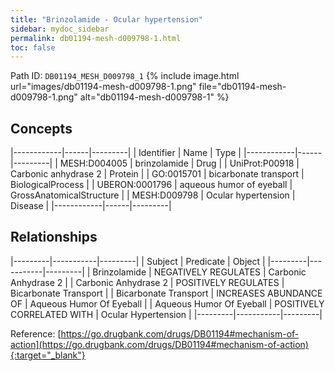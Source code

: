 ```yaml
---
title: "Brinzolamide - Ocular hypertension"
sidebar: mydoc_sidebar
permalink: db01194-mesh-d009798-1.html
toc: false 
---
```



Path ID: `DB01194_MESH_D009798_1`
{% include image.html url="images/db01194-mesh-d009798-1.png" file="db01194-mesh-d009798-1.png" alt="db01194-mesh-d009798-1" %}

## Concepts

|------------|------|---------|
| Identifier | Name | Type    |
|------------|------|---------|
| MESH:D004005 | brinzolamide | Drug |
| UniProt:P00918 | Carbonic anhydrase 2 | Protein |
| GO:0015701 | bicarbonate transport | BiologicalProcess |
| UBERON:0001796 | aqueous humor of eyeball | GrossAnatomicalStructure |
| MESH:D009798 | Ocular hypertension | Disease |
|------------|------|---------|

## Relationships

|---------|-----------|---------|
| Subject | Predicate | Object  |
|---------|-----------|---------|
| Brinzolamide | NEGATIVELY REGULATES | Carbonic Anhydrase 2 |
| Carbonic Anhydrase 2 | POSITIVELY REGULATES | Bicarbonate Transport |
| Bicarbonate Transport | INCREASES ABUNDANCE OF | Aqueous Humor Of Eyeball |
| Aqueous Humor Of Eyeball | POSITIVELY CORRELATED WITH | Ocular Hypertension |
|---------|-----------|---------|

Reference: [https://go.drugbank.com/drugs/DB01194#mechanism-of-action](https://go.drugbank.com/drugs/DB01194#mechanism-of-action){:target="_blank"}